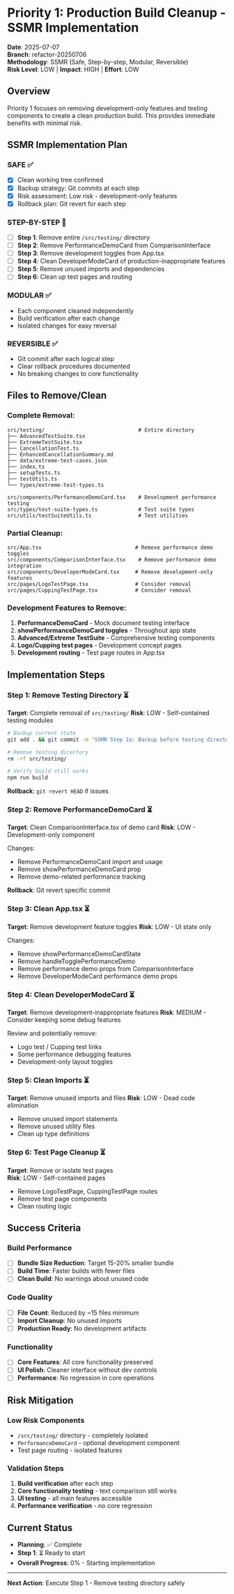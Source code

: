 # Priority 1: Production Build Cleanup - SSMR Implementation

**Date**: 2025-07-07  
**Branch**: refactor-20250706  
**Methodology**: SSMR (Safe, Step-by-step, Modular, Reversible)  
**Risk Level**: LOW | **Impact**: HIGH | **Effort**: LOW

## Overview

Priority 1 focuses on removing development-only features and testing components to create a clean production build. This provides immediate benefits with minimal risk.

## SSMR Implementation Plan

### SAFE ✅
- [x] Clean working tree confirmed
- [x] Backup strategy: Git commits at each step
- [x] Risk assessment: Low risk - development-only features
- [x] Rollback plan: Git revert for each step

### STEP-BY-STEP 🔄
- [ ] **Step 1**: Remove entire `/src/testing/` directory
- [ ] **Step 2**: Remove PerformanceDemoCard from ComparisonInterface  
- [ ] **Step 3**: Remove development toggles from App.tsx
- [ ] **Step 4**: Clean DeveloperModeCard of production-inappropriate features
- [ ] **Step 5**: Remove unused imports and dependencies
- [ ] **Step 6**: Clean up test pages and routing

### MODULAR ✅
- Each component cleaned independently
- Build verification after each change
- Isolated changes for easy reversal

### REVERSIBLE ✅
- Git commit after each logical step
- Clear rollback procedures documented
- No breaking changes to core functionality

## Files to Remove/Clean

### Complete Removal:
```
src/testing/                              # Entire directory
├── AdvancedTestSuite.tsx
├── ExtremeTestSuite.tsx  
├── CancellationTest.ts
├── EnhancedCancellationSummary.md
├── data/extreme-test-cases.json
├── index.ts
├── setupTests.ts
├── testUtils.ts
└── types/extreme-test-types.ts

src/components/PerformanceDemoCard.tsx    # Development performance testing
src/types/test-suite-types.ts             # Test suite types
src/utils/testSuiteUtils.ts               # Test utilities
```

### Partial Cleanup:
```
src/App.tsx                              # Remove performance demo toggles
src/components/ComparisonInterface.tsx    # Remove performance demo integration
src/components/DeveloperModeCard.tsx     # Remove development-only features
src/pages/LogoTestPage.tsx               # Consider removal
src/pages/CuppingTestPage.tsx            # Consider removal
```

### Development Features to Remove:
1. **PerformanceDemoCard** - Mock document testing interface
2. **showPerformanceDemoCard toggles** - Throughout app state
3. **Advanced/Extreme TestSuite** - Comprehensive testing components
4. **Logo/Cupping test pages** - Development concept pages
5. **Development routing** - Test page routes in App.tsx

## Implementation Steps

### Step 1: Remove Testing Directory ⏳
**Target**: Complete removal of `src/testing/`
**Risk**: LOW - Self-contained testing modules

```bash
# Backup current state
git add . && git commit -m "SSMR Step 1a: Backup before testing directory removal"

# Remove testing directory
rm -rf src/testing/

# Verify build still works
npm run build
```

**Rollback**: `git revert HEAD` if issues

### Step 2: Remove PerformanceDemoCard ⏳
**Target**: Clean ComparisonInterface.tsx of demo card
**Risk**: LOW - Development-only component

Changes:
- Remove PerformanceDemoCard import and usage
- Remove showPerformanceDemoCard prop
- Remove demo-related performance tracking

**Rollback**: Git revert specific commit

### Step 3: Clean App.tsx ⏳  
**Target**: Remove development feature toggles
**Risk**: LOW - UI state only

Changes:
- Remove showPerformanceDemoCardState
- Remove handleTogglePerformanceDemo
- Remove performance demo props from ComparisonInterface
- Remove DeveloperModeCard performance demo props

### Step 4: Clean DeveloperModeCard ⏳
**Target**: Remove development-inappropriate features
**Risk**: MEDIUM - Consider keeping some debug features

Review and potentially remove:
- Logo test / Cupping test links
- Some performance debugging features  
- Development-only layout toggles

### Step 5: Clean Imports ⏳
**Target**: Remove unused imports and files
**Risk**: LOW - Dead code elimination

- Remove unused import statements
- Remove unused utility files
- Clean up type definitions

### Step 6: Test Page Cleanup ⏳
**Target**: Remove or isolate test pages  
**Risk**: LOW - Self-contained pages

- Remove LogoTestPage, CuppingTestPage routes
- Remove test page components
- Clean routing logic

## Success Criteria

### Build Performance
- [ ] **Bundle Size Reduction**: Target 15-20% smaller bundle
- [ ] **Build Time**: Faster builds with fewer files
- [ ] **Clean Build**: No warnings about unused code

### Code Quality  
- [ ] **File Count**: Reduced by ~15 files minimum
- [ ] **Import Cleanup**: No unused imports
- [ ] **Production Ready**: No development artifacts

### Functionality
- [ ] **Core Features**: All core functionality preserved
- [ ] **UI Polish**: Cleaner interface without dev controls
- [ ] **Performance**: No regression in core operations

## Risk Mitigation

### Low Risk Components
- `/src/testing/` directory - completely isolated
- `PerformanceDemoCard` - optional development component
- Test page routing - isolated features

### Validation Steps
1. **Build verification** after each step
2. **Core functionality testing** - text comparison still works
3. **UI testing** - all main features accessible
4. **Performance verification** - no core regression

## Current Status

- **Planning**: ✅ Complete
- **Step 1**: ⏳ Ready to start
- **Overall Progress**: 0% - Starting implementation

---

**Next Action**: Execute Step 1 - Remove testing directory safely
